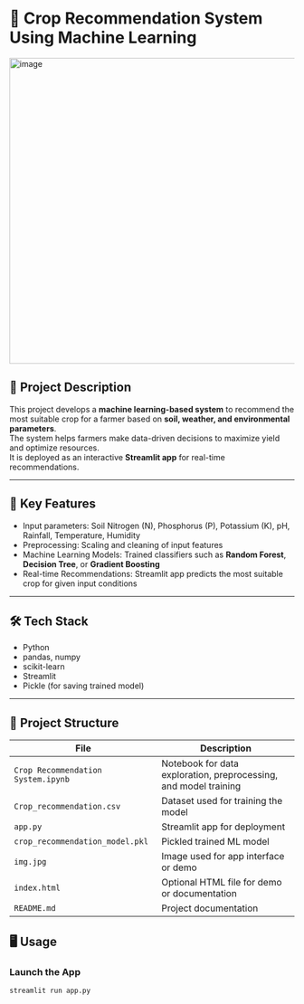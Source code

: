 # 🌾 Crop Recommendation System Using Machine Learning

<img width="1314" height="541" alt="image" src="https://github.com/user-attachments/assets/ceb902ea-de6e-4324-898a-6afb6b9e4676" />


## 📌 Project Description
This project develops a **machine learning-based system** to recommend the most suitable crop for a farmer based on **soil, weather, and environmental parameters**.  
The system helps farmers make data-driven decisions to maximize yield and optimize resources.  
It is deployed as an interactive **Streamlit app** for real-time recommendations.

---

## 🚀 Key Features
- Input parameters: Soil Nitrogen (N), Phosphorus (P), Potassium (K), pH, Rainfall, Temperature, Humidity  
- Preprocessing: Scaling and cleaning of input features  
- Machine Learning Models: Trained classifiers such as **Random Forest**, **Decision Tree**, or **Gradient Boosting**  
- Real-time Recommendations: Streamlit app predicts the most suitable crop for given input conditions  

---

## 🛠 Tech Stack
- Python  
- pandas, numpy  
- scikit-learn  
- Streamlit  
- Pickle (for saving trained model)

---

## 📂 Project Structure
| File | Description |
|------|-------------|
| `Crop Recommendation System.ipynb` | Notebook for data exploration, preprocessing, and model training |
| `Crop_recommendation.csv` | Dataset used for training the model |
| `app.py` | Streamlit app for deployment |
| `crop_recommendation_model.pkl` | Pickled trained ML model |
| `img.jpg` | Image used for app interface or demo |
| `index.html` | Optional HTML file for demo or documentation |
| `README.md` | Project documentation |



## 🖥️ Usage
### Launch the App
```bash
streamlit run app.py
